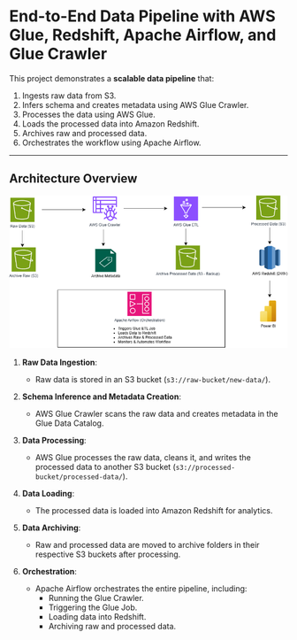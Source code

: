 # End-to-End Data Pipeline with AWS Glue, Redshift, Apache Airflow, and Glue Crawler

This project demonstrates a **scalable data pipeline** that:
1. Ingests raw data from S3.
2. Infers schema and creates metadata using AWS Glue Crawler.
3. Processes the data using AWS Glue.
4. Loads the processed data into Amazon Redshift.
5. Archives raw and processed data.
6. Orchestrates the workflow using Apache Airflow.

---

## **Architecture Overview**

![Architecture Diagram](weather_data_pipeline/images/AWS_ETL_PIPELINE.png)

1. **Raw Data Ingestion**:
   - Raw data is stored in an S3 bucket (`s3://raw-bucket/new-data/`).

2. **Schema Inference and Metadata Creation**:
   - AWS Glue Crawler scans the raw data and creates metadata in the Glue Data Catalog.

3. **Data Processing**:
   - AWS Glue processes the raw data, cleans it, and writes the processed data to another S3 bucket (`s3://processed-bucket/processed-data/`).

4. **Data Loading**:
   - The processed data is loaded into Amazon Redshift for analytics.

5. **Data Archiving**:
   - Raw and processed data are moved to archive folders in their respective S3 buckets after processing.

6. **Orchestration**:
   - Apache Airflow orchestrates the entire pipeline, including:
     - Running the Glue Crawler.
     - Triggering the Glue Job.
     - Loading data into Redshift.
     - Archiving raw and processed data.
